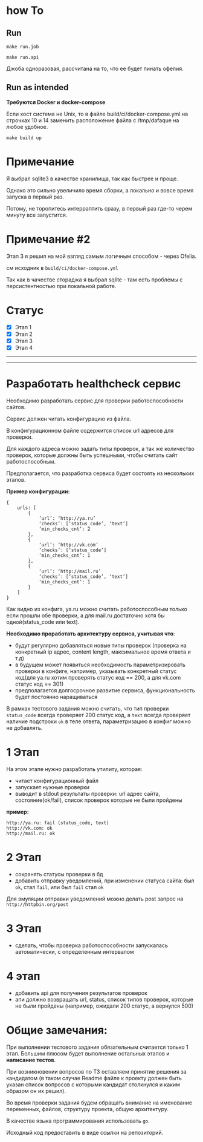 # how To
## Run
`make run.job`

`make run.api`

Джоба одноразовая, расcчитана на то, что ее будет пинать офелия.

## Run as intended
**Требуются Docker и docker-compose**

Если хост система не Unix, то в файле build/ci/docker-compose.yml на строчках 10 и 14 заменить расположение файла с /tmp/dafaque на любое удобное.

`make build up`

# Примечание
Я выбрал sqlite3 в качестве хранилища, так как быстрее и проще.

Однако это сильно увеличило время сборки, а локально и вовсе время запуска в первый раз.

Потому, не торопитесь интерраптить сразу, в первый раз где-то черем минуту все запустится.

# Примечание #2
Этап 3 я решил на мой взгляд самым логичным способом - через Ofelia.

см исходник в `build/ci/docker-compose.yml`

Так как в чачестве стораджа я выбрал sqlite - там есть проблемы с персистентностью при локальной работе.

# Статус
- [x] Этап 1
- [x] Этап 2
- [x] Этап 3
- [x] Этап 4

---
---

# Разработать healthcheck сервис

Необходимо разработать сервис для проверки работоспособности сайтов.

Сервис должен читать конфигурацию из файла.

В конфигурационном файле содержится список url адресов для проверки.

Для каждого адреса можно задать типы проверок, а так же количество проверок, которые должны быть успешными, чтобы считать сайт работоспособным.

Предполагается, что разработка сервиса будет состоять из нескольких этапов.

**Пример конфигурации:**

```
{
    urls: [
        {
            ‘url’: ‘http://ya.ru’
            ‘checks’: [‘status_code’, ‘text’]
            ‘min_checks_cnt’: 2
        },
        {
            ‘url’: ‘http://vk.com’
            ‘checks’: [‘status_code’]
            ‘min_checks_cnt’: 1
        },
        {
            ‘url’: ‘http://mail.ru’
            ‘checks’: [‘status_code’, ‘text’]
            ‘min_checks_cnt’: 1
        }
    ]
}
```

Как видно из конфига, ya.ru можно считать работоспособным только если прошли обе проверки, а для mail.ru достаточно хотя бы одной(status_code или text).

**Необходимо проработать архитектуру сервиса, учитывая что**:

- будут регулярно добавляться новые типы проверок (проверка на конкретный ip адрес, content length, максимальное время ответа и т.д)
- в будущем может появиться необходимость параметризировать проверки в конфиге, например, указывать конкретный статус код(для ya.ru хотим проверять статус код == 200, а для vk.com статус код == 301)
- предполагается долгосрочное развитие сервиса, функциональность будет постоянно наращиваться

В рамках тестового задания можно считать, что тип проверки `status_code` всегда проверяет 200 статус код, а `text` всегда проверяет наличие подстроки `ok` в теле ответа, параметризацию в конфиг можно не добавлять.

# 1 Этап

На этом этапе нужно разработать утилиту, которая:
- читает конфигурационный файл
- запускает нужные проверки
- выводит в stdout результаты проверки: url адрес сайта, состояние(ok/fail), список проверок которые не были пройдены

**пример:**

```
http://ya.ru: fail (status_code, text)
http://vk.com: ok
http://mail.ru: ok
```

# 2 Этап

- сохранять статусы проверки в бд
- добавить отправку уведомлений, при изменении статуса сайта: был `ok`, стал `fail`, или был `fail` стал `ok`

Для эмуляции отправки уведомлений можно делать post запрос на `http://httpbin.org/post`

# 3 Этап
- сделать, чтобы проверка работоспособности запускалась автоматически, с определенным интервалом

# 4 этап
- добавить api для получения результатов проверок
- апи должно возвращать url, status, список типов проверок, которые не были пройдены (например, ожидали 200 статус, а вернулся 500)

# Общие замечания:

При выполнении тестового задания обязательным считается только 1 этап. Большим плюсом будет выполнение остальных этапов и **написание тестов**.

При возникновении вопросов по ТЗ оставляем принятие решения за кандидатом (в таком случае Readme файле к проекту должен быть указан список вопросов с которыми кандидат столкнулся и каким образом он их решил).

Во время проверки задания будем обращать внимание на именование переменных, файлов, структуру проекта, общую архитектуру.

В качестве языка программирования использовать `go`.

Исходный код предоставить в виде ссылки на репозиторий.
